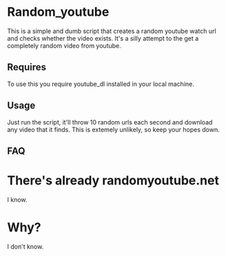 # Random\_youtube

This is a simple and dumb script that creates a random youtube watch url and
checks whether the video exists. It's a silly attempt to the get a completely
random video from youtube.

## Requires

To use this you require youtube\_dl installed in your local machine. 

## Usage

Just run the script, it'll throw 10 random urls each second and download any
video that it finds. This is extemely unlikely, so keep your hopes down.

## FAQ

# There's already randomyoutube.net

I know.

# Why?

I don't know.
